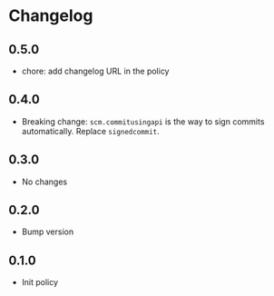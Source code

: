 # Changelog

## 0.5.0

* chore: add changelog URL in the policy

## 0.4.0

* Breaking change: `scm.commitusingapi` is the way to sign commits automatically. Replace `signedcommit`.

## 0.3.0

* No changes

## 0.2.0

* Bump version

## 0.1.0

* Init policy
